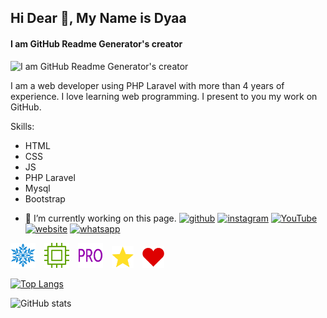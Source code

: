 ## Hi Dear 👋, My Name is Dyaa
#### I am GitHub Readme Generator's creator 
![I am GitHub Readme Generator's creator ](https://i.pinimg.com/originals/de/30/21/de3021c5618a58faa9f39ba3df133f24.gif)

I am a web developer using PHP Laravel with more than 4 years of experience. I love learning web programming. I present to you my work on GitHub.

Skills: 
* HTML
* CSS
* JS
* PHP Laravel
* Mysql
* Bootstrap
  
- 🔭 I’m currently working on this page. 
[<img src='https://cdn.jsdelivr.net/npm/simple-icons@3.0.1/icons/github.svg' alt='github' height='40'>](https://github.com/dyaasiyam)  [<img src='https://cdn.jsdelivr.net/npm/simple-icons@3.0.1/icons/instagram.svg' alt='instagram' height='40'>](https://www.instagram.com/https://www.instagram.com/dyaasiam//)  [<img src='https://cdn.jsdelivr.net/npm/simple-icons@3.0.1/icons/youtube.svg' alt='YouTube' height='40'>](https://www.youtube.com/channel/https://www.youtube.com/channel/UCgJN7_w1vX-J18d-vfKeEDA)  [<img src='https://cdn.jsdelivr.net/npm/simple-icons@3.0.1/icons/icloud.svg' alt='website' height='40'>](https://dyaasiyam.github.io/Personal-site/)  [<img src='https://cdn.jsdelivr.net/npm/simple-icons@3.0.1/icons/whatsapp.svg' alt='whatsapp' height='40'>](https://wa.me/+9725957391)  

<a href='https://archiveprogram.github.com/'><img src='https://raw.githubusercontent.com/acervenky/animated-github-badges/master/assets/acbadge.gif' width='40' height='40'></a> <a href='https://docs.github.com/en/developers'><img src='https://raw.githubusercontent.com/acervenky/animated-github-badges/master/assets/devbadge.gif' width='40' height='40'></a> <a href='https://github.com/pricing'><img src='https://raw.githubusercontent.com/acervenky/animated-github-badges/master/assets/pro.gif' width='40' height='40'></a> <a href='https://stars.github.com/'><img src='https://raw.githubusercontent.com/acervenky/animated-github-badges/master/assets/starbadge.gif' width='35' height='35'></a> <a href='https://docs.github.com/en/github/supporting-the-open-source-community-with-github-sponsors'><img src='https://raw.githubusercontent.com/acervenky/animated-github-badges/master/assets/sponsorbadge.gif' width='35' height='35'></a> 

[![Top Langs](https://github-readme-stats.vercel.app/api/top-langs/?username=dyaasiyam)](https://github.com/anuraghazra/github-readme-stats)

![GitHub stats](https://github-readme-stats.vercel.app/api?username=dyaasiyam&show_icons=true&count_private=true)  

